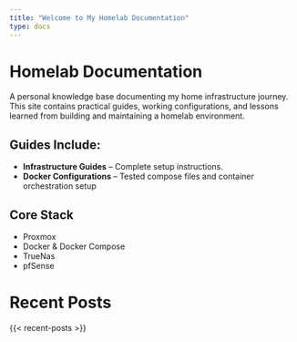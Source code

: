 ```yaml
---
title: "Welcome to My Homelab Documentation"
type: docs
---
```


# Homelab Documentation

A personal knowledge base documenting my home infrastructure journey. This site contains practical guides, working configurations, and lessons learned from building and maintaining a homelab environment.

## Guides Include:

* **Infrastructure Guides** – Complete setup instructions.
 * **Docker Configurations** – Tested compose files and container orchestration setup


## Core Stack
* Proxmox 
* Docker & Docker Compose 
* TrueNas
* pfSense

# Recent Posts

{{< recent-posts >}}